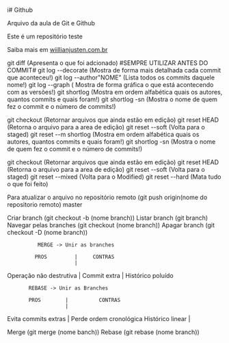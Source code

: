 i# Github

Arquivo da aula de Git e Github

Este é um repositório teste

Saiba mais em [wiillianjusten.com.br](http://willianjusten.com.br)

git diff (Apresenta o que foi adcionado) #SEMPRE UTILIZAR ANTES DO COMMIT#
git log --decorate (Mostra de forma mais detalhada cada commit que aconteceu!)
git log --author"NOME" (Lista todos os commits daquele nome!)
git log --graph ( Mostra de forma gráfica o que está acontecendo com as versões!) 
git shortlog (Mostra em ordem alfabética quais os autores, quantos commits e quais foram!)
git shortlog -sn (Mostra o nome de quem fez o commit e o número de commits!)

git checkout (Retornar arquivos que ainda estão em edição)
git reset HEAD (Retorna o arquivo para a area de edição)
git reset --soft (Volta para o staged)
git reset --m shortlog (Mostra em ordem alfabética quais os autores, quantos commits e quais foram!)
git shortlog -sn (Mostra o nome de quem fez o commit e o número de commits!)

git checkout (Retornar arquivos que ainda estão em edição)
git reset HEAD (Retorna o arquivo para a area de edição)
git reset --soft (Volta para o staged)
git reset --mixed (Volta para o Modified)
git reset --hard (Mata tudo o que foi feito)

Para atualizar o arquivo no repositório remoto (git push origin(nome do repositorio remoto) master

Criar branch (git checkout -b (nome branch))
Listar branch (git branch)
Navegar pelas branches (git checkout (nome branch))
Apagar branch (git checkout -D (nome branch))

              MERGE -> Unir as branches

             PROS         |     CONTRAS
                          |
  Operação não destrutiva | Commit extra
                          | Histórico poluído

           REBASE -> Unir as Branches

           PROS        |          CONTRAS
                       |
  Evita commits extras | Perde ordem cronológica
  Histórico linear     |

Merge (git merge (nome banch))
Rebase (git rebase (nome branch))

